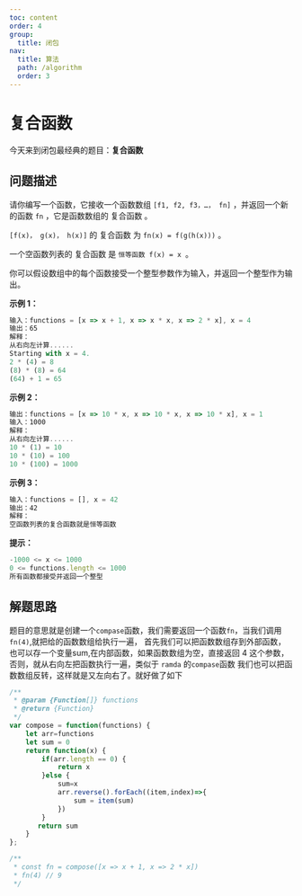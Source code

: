 ```yaml
---
toc: content
order: 4
group:
  title: 闭包
nav:
  title: 算法
  path: /algorithm
  order: 3
---
```


# 复合函数

今天来到闭包最经典的题目：**复合函数** 

## 问题描述

请你编写一个函数，它接收一个函数数组 `[f1, f2, f3，…， fn]` ，并返回一个新的函数 `fn` ，它是函数数组的 复合函数 。

`[f(x)， g(x)， h(x)]` 的 复合函数 为 `fn(x) = f(g(h(x)))` 。

一个空函数列表的 复合函数 是 `恒等函数 f(x) = x `。

你可以假设数组中的每个函数接受一个整型参数作为输入，并返回一个整型作为输出。

 

**示例 1：**
```ts
输入：functions = [x => x + 1, x => x * x, x => 2 * x], x = 4
输出：65
解释：
从右向左计算......
Starting with x = 4.
2 * (4) = 8
(8) * (8) = 64
(64) + 1 = 65
```

**示例 2：**
```ts
输出：functions = [x => 10 * x, x => 10 * x, x => 10 * x], x = 1
输入：1000
解释：
从右向左计算......
10 * (1) = 10
10 * (10) = 100
10 * (100) = 1000
```

**示例 3：**
```ts
输入：functions = [], x = 42
输出：42
解释：
空函数列表的复合函数就是恒等函数
```

**提示：**
```ts
-1000 <= x <= 1000
0 <= functions.length <= 1000
所有函数都接受并返回一个整型
```


## 解题思路

题目的意思就是创建一个`compase`函数，我们需要返回一个函数`fn`，当我们调用 `fn(4)`,就把给的函数数组给执行一遍，
首先我们可以把函数数组存到外部函数，也可以存一个变量sum,在内部函数，如果函数数组为空，直接返回 4 这个参数，
否则，就从右向左把函数执行一遍，类似于 `ramda` 的`compase`函数
我们也可以把函数数组反转，这样就是又左向右了。就好做了如下

```ts
/**
 * @param {Function[]} functions
 * @return {Function}
 */
var compose = function(functions) {
    let arr=functions
    let sum = 0
	return function(x) {
        if(arr.length == 0) {
            return x
        }else {
            sum=x
            arr.reverse().forEach((item,index)=>{ 
                sum = item(sum)
            })
        }
       return sum
    }
};

/**
 * const fn = compose([x => x + 1, x => 2 * x])
 * fn(4) // 9
 */
```

